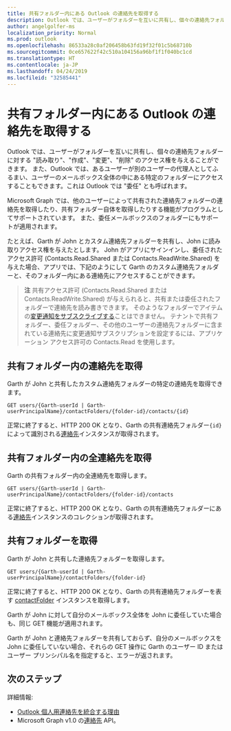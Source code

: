```yaml
---
title: 共有フォルダー内にある Outlook の連絡先を取得する
description: Outlook では、ユーザーがフォルダーを互いに共有し、個々の連絡先フォルダーに対する読み取り、作成、変更、削除のアクセス権を与えることができます。 Outlook では、あるユーザーが、そのユーザーの代わりに操作する権限を別のユーザーに与えることもできます。
author: angelgolfer-ms
localization_priority: Normal
ms.prod: outlook
ms.openlocfilehash: 86533a28c0af206458b63fd19f32f01c5b68710b
ms.sourcegitcommit: 0ce657622f42c510a104156a96bf1f1f040bc1cd
ms.translationtype: HT
ms.contentlocale: ja-JP
ms.lasthandoff: 04/24/2019
ms.locfileid: "32585441"
---
```

# <a name="get-outlook-contacts-in-a-shared-folder"></a>共有フォルダー内にある Outlook の連絡先を取得する

Outlook では、ユーザーがフォルダーを互いに共有し、個々の連絡先フォルダーに対する "読み取り"、"作成"、"変更"、"削除" のアクセス権を与えることができます。 また、Outlook では、あるユーザーが別のユーザーの代理人としてふるまい、ユーザーのメールボックス全体の中にある特定のフォルダーにアクセスすることもできます。これは Outlook では "委任" とも呼ばれます。

Microsoft Graph では、他のユーザーによって共有された連絡先フォルダーの連絡先を取得したり、共有フォルダー自体を取得したりする機能がプログラムとしてサポートされています。 また、委任メールボックスのフォルダーにもサポートが適用されます。

たとえば、Garth が John とカスタム連絡先フォルダーを共有し、John に読み取りアクセス権を与えたとします。 John がアプリにサインインし、委任されたアクセス許可 (Contacts.Read.Shared または Contacts.ReadWrite.Shared) を与えた場合、アプリでは、下記のようにして Garth のカスタム連絡先フォルダーと、そのフォルダー内にある連絡先にアクセスすることができます。

> **注** 共有アクセス許可 (Contacts.Read.Shared または Contacts.ReadWrite.Shared) が与えられると、共有または委任されたフォルダーで連絡先を読み書きできます。 そのようなフォルダーでアイテムの[変更通知をサブスクライブする](webhooks.md)ことはできません。 テナントで共有フォルダー、委任フォルダー、その他のユーザーの連絡先フォルダーに含まれている連絡先に変更通知サブスクリプションを設定するには、アプリケーション アクセス許可の Contacts.Read を使用します。

## <a name="get-a-contact-in-the-shared-folder"></a>共有フォルダー内の連絡先を取得

Garth が John と共有したカスタム連絡先フォルダーの特定の連絡先を取得できます。

<!-- { "blockType": "ignored" } -->
```http
GET users/{Garth-userId | Garth-userPrincipalName}/contactFolders/{folder-id}/contacts/{id}
```

正常に終了すると、HTTP 200 OK となり、Garth の共有連絡先フォルダー`{id}`によって識別される[連絡先](/graph/api/resources/contact?view=graph-rest-1.0)インスタンスが取得されます。

## <a name="get-all-contacts-in-the-shared-folder"></a>共有フォルダー内の全連絡先を取得

Garth の共有フォルダー内の全連絡先を取得します。

<!-- { "blockType": "ignored" } -->
```http
GET users/{Garth-userId | Garth-userPrincipalName}/contactFolders/{folder-id}/contacts
```

正常に終了すると、HTTP 200 OK となり、Garth の共有連絡先フォルダーにある[連絡先](/graph/api/resources/contact?view=graph-rest-1.0)インスタンスのコレクションが取得されます。

## <a name="get-the-shared-folder"></a>共有フォルダーを取得

Garth が John と共有した連絡先フォルダーを取得します。

<!-- { "blockType": "ignored" } -->
```http
GET users/{Garth-userId | Garth-userPrincipalName}/contactFolders/{folder-id}
```

正常に終了すると、HTTP 200 OK となり、Garth の共有連絡先フォルダーを表す [contactFolder](/graph/api/resources/contactfolder?view=graph-rest-1.0) インスタンスを取得します。

Garth が John に対して自分のメールボックス全体を John に委任していた場合も、同じ GET 機能が適用されます。

Garth が John と連絡先フォルダーを共有しておらず、自分のメールボックスを John に委任していない場合、それらの GET 操作に Garth のユーザー ID またはユーザー プリンシパル名を指定すると、エラーが返されます。 


## <a name="next-steps"></a>次のステップ

詳細情報:

- [Outlook 個人用連絡先を統合する理由](outlook-contacts-concept-overview.md)
- Microsoft Graph v1.0 の[連絡先](/graph/api/resources/contact?view=graph-rest-1.0) API。

